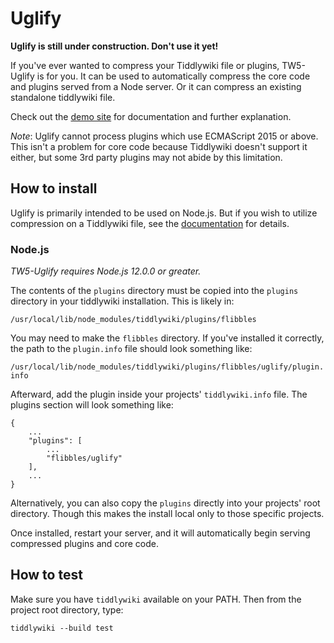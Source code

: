 # Uglify

**Uglify is still under construction. Don't use it yet!**

If you've ever wanted to compress your Tiddlywiki file or plugins, TW5-Uglify is for you. It can be used to automatically compress the core code and plugins served from a Node server. Or it can compress an existing standalone tiddlywiki file.

Check out the [demo site](https://flibbles.github.io/tw5-uglify/) for documentation and further explanation.

_Note_: Uglify cannot process plugins which use ECMAScript 2015 or above. This isn't a problem for core code because Tiddlywiki doesn't support it either, but some 3rd party plugins may not abide by this limitation.

## How to install

Uglify is primarily intended to be used on Node.js. But if you wish to utilize compression on a Tiddlywiki file, see the [documentation](https://flibbles.github.io/tw5-uglify/) for details.

### Node.js

_TW5-Uglify requires Node.js 12.0.0 or greater._

The contents of the `plugins` directory must be copied into the `plugins` directory in your tiddlywiki installation. This is likely in:

`/usr/local/lib/node_modules/tiddlywiki/plugins/flibbles`

You may need to make the `flibbles` directory. If you've installed it correctly, the path to the `plugin.info` file should look something like:

`/usr/local/lib/node_modules/tiddlywiki/plugins/flibbles/uglify/plugin.info`

Afterward, add the plugin inside your projects' `tiddlywiki.info` file.
The plugins section will look something like:
```
{
	...
	"plugins": [
		...
		"flibbles/uglify"
	],
	...
}
```

Alternatively, you can also copy the `plugins` directly into your projects'
root directory. Though this makes the install local only to those specific
projects.

Once installed, restart your server, and it will automatically begin serving compressed plugins and core code.

## How to test

Make sure you have `tiddlywiki` available on your PATH. Then from the project root directory, type:

`tiddlywiki --build test`
